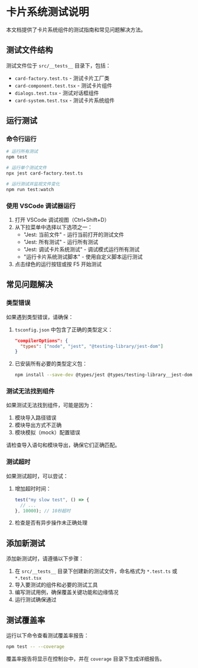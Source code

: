 # 卡片系统测试说明

本文档提供了卡片系统组件的测试指南和常见问题解决方法。

## 测试文件结构

测试文件位于 `src/__tests__` 目录下，包括：

- `card-factory.test.ts` - 测试卡片工厂类
- `card-component.test.tsx` - 测试卡片组件
- `dialogs.test.tsx` - 测试对话框组件
- `card-system.test.tsx` - 测试卡片系统组件

## 运行测试

### 命令行运行

```bash
# 运行所有测试
npm test

# 运行单个测试文件
npx jest card-factory.test.ts

# 运行测试并监视文件变化
npm run test:watch
```

### 使用 VSCode 调试器运行

1. 打开 VSCode 调试视图（Ctrl+Shift+D）
2. 从下拉菜单中选择以下选项之一：
   - "Jest: 当前文件" - 运行当前打开的测试文件
   - "Jest: 所有测试" - 运行所有测试
   - "Jest: 调试卡片系统测试" - 调试模式运行所有测试
   - "运行卡片系统测试脚本" - 使用自定义脚本运行测试
3. 点击绿色的运行按钮或按 F5 开始测试

## 常见问题解决

### 类型错误

如果遇到类型错误，请确保：

1. `tsconfig.json` 中包含了正确的类型定义：
   ```json
   "compilerOptions": {
     "types": ["node", "jest", "@testing-library/jest-dom"]
   }
   ```

2. 已安装所有必要的类型定义包：
   ```bash
   npm install --save-dev @types/jest @types/testing-library__jest-dom
   ```

### 测试无法找到组件

如果测试无法找到组件，可能是因为：

1. 模块导入路径错误
2. 模块导出方式不正确
3. 模块模拟（mock）配置错误

请检查导入语句和模块导出，确保它们正确匹配。

### 测试超时

如果测试超时，可以尝试：

1. 增加超时时间：
   ```javascript
   test("my slow test", () => {
     // ...
   }, 10000); // 10秒超时
   ```

2. 检查是否有异步操作未正确处理

## 添加新测试

添加新测试时，请遵循以下步骤：

1. 在 `src/__tests__` 目录下创建新的测试文件，命名格式为 `*.test.ts` 或 `*.test.tsx`
2. 导入要测试的组件和必要的测试工具
3. 编写测试用例，确保覆盖关键功能和边缘情况
4. 运行测试确保通过

## 测试覆盖率

运行以下命令查看测试覆盖率报告：

```bash
npm test -- --coverage
```

覆盖率报告将显示在控制台中，并在 `coverage` 目录下生成详细报告。 